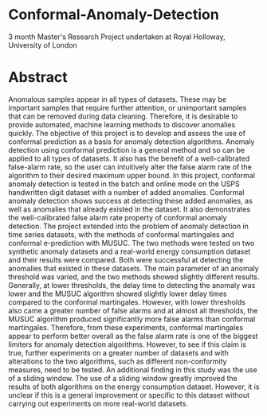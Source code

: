 # Conformal-Anomaly-Detection
3 month Master's Research Project undertaken at Royal Holloway, University of London

# Abstract
Anomalous samples appear in all types of datasets. These may be important samples
that require further attention, or unimportant samples that can be removed during
data cleaning. Therefore, it is desirable to provide automated, machine learning
methods to discover anomalies quickly. The objective of this project is to develop
and assess the use of conformal prediction as a basis for anomaly detection
algorithms. Anomaly detection using conformal prediction is a general method and
so can be applied to all types of datasets. It also has the benefit of a well-calibrated
false-alarm rate, so the user can intuitively alter the false alarm rate of the algorithm
to their desired maximum upper bound. In this project, conformal anomaly
detection is tested in the batch and online mode on the USPS handwritten digit
dataset with a number of added anomalies. Conformal anomaly detection shows
success at detecting these added anomalies, as well as anomalies that already existed
in the dataset. It also demonstrates the well-calibrated false alarm rate property of
conformal anomaly detection. The project extended into the problem of anomaly
detection in time series datasets, with the methods of conformal martingales and
conformal e-prediction with MUSUC. The two methods were tested on two
synthetic anomaly datasets and a real-world energy consumption dataset and their
results were compared. Both were successful at detecting the anomalies that existed
in these datasets. The main parameter of an anomaly threshold was varied, and the
two methods showed slightly different results. Generally, at lower thresholds, the
delay time to detecting the anomaly was lower and the MUSUC algorithm showed
slightly lower delay times compared to the conformal martingales. However, with
lower thresholds also came a greater number of false alarms and at almost all
thresholds, the MUSUC algorithm produced significantly more false alarms than
conformal martingales. Therefore, from these experiments, conformal martingales
appear to perform better overall as the false alarm rate is one of the biggest limiters
for anomaly detection algorithms. However, to see if this claim is true, further
experiments on a greater number of datasets and with alterations to the two
algorithms, such as different non-conformity measures, need to be tested. An
additional finding in this study was the use of a sliding window. The use of a sliding
window greatly improved the results of both algorithms on the energy consumption
dataset. However, it is unclear if this is a general improvement or specific to this
dataset without carrying out experiments on more real-world datasets. 
